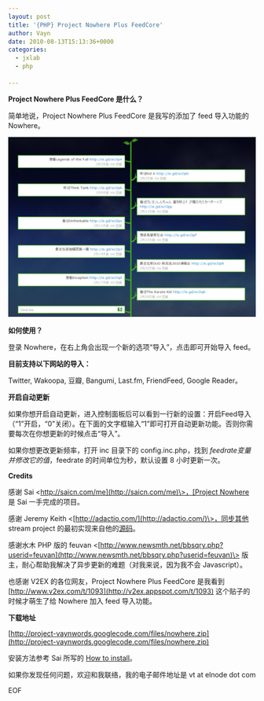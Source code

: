 ```yaml
---
layout: post
title: '{PHP} Project Nowhere Plus FeedCore'
author: Vayn
date: 2010-08-13T15:13:36+0000
categories:
  - jxlab
  - php

---
```


**Project Nowhere Plus FeedCore 是什么？**

简单地说，Project Nowhere Plus FeedCore 是我写的添加了 feed 导入功能的 Nowhere。

[![Project Nowhere Plus FeedCore](/images/nowhere_feedcore_small.png)](/images/nowhere_feedcore.png)

**如何使用？**

登录 Nowhere，在右上角会出现一个新的选项“导入”，点击即可开始导入 feed。

**目前支持以下网站的导入：**

Twitter, Wakoopa, 豆瓣, Bangumi, Last.fm, FriendFeed, Google Reader。

**开启自动更新**

如果你想开启自动更新，进入控制面板后可以看到一行新的设置：开启Feed导入（“1”开启，“0”关闭）。在下面的文字框输入“1”即可打开自动更新功能。否则你需要每次在你想更新的时候点击“导入”。

如果你想更改更新频率，打开 inc 目录下的 config.inc.php，找到 $feedrate 变量并修改它的值，$feedrate 的时间单位为秒，默认设置 8 小时更新一次。

**Credits**

感谢 Sai <[http://saicn.com/me](http://saicn.com/me)\>，[Project Nowhere](http://code.google.com/p/project-nowhere/) 是 Sai 一手完成的项目。

感谢 Jeremy Keith <[http://adactio.com/](http://adactio.com/)\>，同步其他 stream project 的最初实现来自他的[源码](http://adactio.com/extras/stream/stream.phps)。

感谢水木 PHP 版的 feuvan <[http://www.newsmth.net/bbsqry.php?userid=feuvan](http://www.newsmth.net/bbsqry.php?userid=feuvan)\> 版主，耐心帮助我解决了异步更新的难题（对我来说，因为我不会 Javascript）。

也感谢 V2EX 的各位网友，Project Nowhere Plus FeedCore 是我看到 [http://www.v2ex.com/t/1093](http://v2ex.appspot.com/t/1093) 这个贴子的时候才萌生了给 Nowhere 加入 feed 导入功能。

**下载地址**

[http://project-vaynwords.googlecode.com/files/nowhere.zip](http://project-vaynwords.googlecode.com/files/nowhere.zip)

安装方法参考 Sai 所写的 [How to install](http://saicn.com/bbs/topic/view/7467.html)。

如果你发现任何问题，欢迎和我联络，我的电子邮件地址是 vt at elnode dot com

EOF